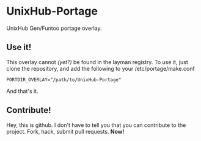 UnixHub-Portage
===============

UnixHub Gen/Funtoo portage overlay.

## Use it!

This overlay cannot _(yet?)_ be found in the layman registry. To use it, just clone the repository, and add the following to your /etc/portage/make.conf

```make
PORTDIR_OVERLAY="/path/to/UnixHub-Portage"
```

And that's it.

## Contribute!
Hey, this is github. I don't have to tell you that you can contribute to the project. Fork, hack, submit pull requests. **Now!**

